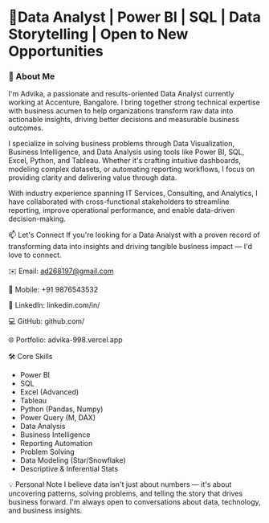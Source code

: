# 🚀Data Analyst | Power BI | SQL | Data Storytelling | Open to New Opportunities
### 🔎 About Me
I'm Advika, a passionate and results-oriented Data Analyst currently working at Accenture, Bangalore. I bring together strong technical expertise with business acumen to help organizations transform raw data into actionable insights, driving better decisions and measurable business outcomes.

I specialize in solving business problems through Data Visualization, Business Intelligence, and Data Analysis using tools like Power BI, SQL, Excel, Python, and Tableau. Whether it's crafting intuitive dashboards, modeling complex datasets, or automating reporting workflows, I focus on providing clarity and delivering value through data.

With industry experience spanning IT Services, Consulting, and Analytics, I have collaborated with cross-functional stakeholders to streamline reporting, improve operational performance, and enable data-driven decision-making.

📫 Let's Connect
If you're looking for a Data Analyst with a proven record of transforming data into insights and driving tangible business impact — I'd love to connect.

✉️ Email: ad268197@gmail.com

📱 Mobile: +91 9876543532

🔗 LinkedIn: linkedin.com/in/

💻 GitHub: github.com/

🌐 Portfolio: advika-998.vercel.app

🛠️ Core Skills
-  Power BI
-  SQL
-  Excel (Advanced)
-  Tableau
-  Python (Pandas, Numpy)
-  Power Query (M, DAX)
-  Data Analysis
-  Business Intelligence
-  Reporting Automation
-  Problem Solving
-  Data Modeling (Star/Snowflake)
-  Descriptive & Inferential Stats

💡 Personal Note
I believe data isn't just about numbers — it's about uncovering patterns, solving problems, and telling the story that drives business forward. I'm always open to conversations about data, technology, and business insights.
<!--
**Advika05/Advika05** is a ✨ _special_ ✨ repository because its `README.md` (this file) appears on your GitHub profile.

Here are some ideas to get you started:

- 🌱 I’m currently learning ...
- 👯 I’m looking to collaborate on ...
- 🤔 I’m looking for help with ...
- 💬 Ask me about ...
- 📫 How to reach me: ...
- 😄 Pronouns: ...
- ⚡ Fun fact: ...
-->
